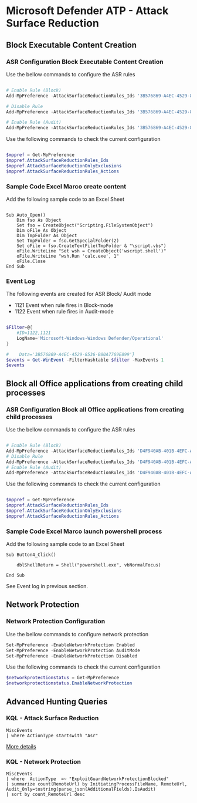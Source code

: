 # Microsoft Defender ATP - Attack Surface Reduction

## Block Executable Content Creation

### ASR Configuration Block Executable Content Creation

Use the bellow commands to configure the ASR rules

```powershell

# Enable Rule (Block)
Add-MpPreference -AttackSurfaceReductionRules_Ids '3B576869-A4EC-4529-8536-B80A7769E899' -AttackSurfaceReductionRules_Actions enable

# Disable Rule
Add-MpPreference -AttackSurfaceReductionRules_Ids '3B576869-A4EC-4529-8536-B80A7769E899' -AttackSurfaceReductionRules_Actions disable

# Enable Rule (Audit)
Add-MpPreference -AttackSurfaceReductionRules_Ids '3B576869-A4EC-4529-8536-B80A7769E899' -AttackSurfaceReductionRules_Actions AuditMode
```

Use the following commands to check the current configuration

```powershell

$mppref = Get-MpPreference 
$mppref.AttackSurfaceReductionRules_Ids
$mppref.AttackSurfaceReductionOnlyExclusions
$mppref.AttackSurfaceReductionRules_Actions
```

### Sample Code Excel Marco create content

Add the following sample code to an Excel Sheet

```script

Sub Auto_Open()
    Dim fso As Object
    Set fso = CreateObject("Scripting.FileSystemObject")
    Dim oFile As Object
    Dim TmpFolder As Object
    Set TmpFolder = fso.GetSpecialFolder(2)
    Set oFile = fso.CreateTextFile(TmpFolder & "\script.vbs")
    oFile.WriteLine "Set wsh = CreateObject('wscript.shell')"
    oFile.WriteLine "wsh.Run 'calc.exe', 1"
    oFile.Close
End Sub

```

### Event Log

The following events are created for ASR Block/ Audit mode

* 1121 Event when rule fires in Block-mode
* 1122 Event when rule fires in Audit-mode

```powershell

$Filter=@{
    #ID=1122,1121
    LogName='Microsoft-Windows-Windows Defender/Operational'
}

#    Data='3B576869-A4EC-4529-8536-B80A7769E899'}
$events = Get-WinEvent -FilterHashtable $filter -MaxEvents 1
$events
```

## Block all Office applications from creating child processes

### ASR Configuration Block all Office applications from creating child processes

Use the bellow commands to configure the ASR rules

```powershell

# Enable Rule (Block)
Add-MpPreference -AttackSurfaceReductionRules_Ids 'D4F940AB-401B-4EFC-AADC-AD5F3C50688A' -AttackSurfaceReductionRules_Actions enable
# Disable Rule
Add-MpPreference -AttackSurfaceReductionRules_Ids 'D4F940AB-401B-4EFC-AADC-AD5F3C50688A' -AttackSurfaceReductionRules_Actions disable
# Enable Rule (Audit)
Add-MpPreference -AttackSurfaceReductionRules_Ids 'D4F940AB-401B-4EFC-AADC-AD5F3C50688A' -AttackSurfaceReductionRules_Actions AuditMode
```
Use the following commands to check the current configuration

```powershell

$mppref = Get-MpPreference 
$mppref.AttackSurfaceReductionRules_Ids
$mppref.AttackSurfaceReductionOnlyExclusions
$mppref.AttackSurfaceReductionRules_Actions
```

### Sample Code Excel Marco launch powershell process

Add the following sample code to an Excel Sheet

```script
Sub Button4_Click()

    dblShellReturn = Shell("powershell.exe", vbNormalFocus)

End Sub
```
See Event log in previous section.

## Network Protection

### Network Protection Configuration

Use the bellow commands to configure network protection

```powershell
Set-MpPreference -EnableNetworkProtection Enabled
Set-MpPreference -EnableNetworkProtection AuditMode
Set-MpPreference -EnableNetworkProtection Disabled
```

Use the following commands to check the current configuration

```powershell
$networkprotectionstatus = Get-MpPreference 
$networkprotectionstatus.EnableNetworkProtection
```

## Advanced Hunting Queries

### KQL - Attack Surface Reduction

```kql
MiscEvents  
| where ActionType startswith "Asr"
```

[More details](https://github.com/microsoft/WindowsDefenderATP-Hunting-Queries/blob/master/Protection%20events/ExploitGuardAsrDescriptions.txt)

### KQL - Network Protection

```kql
MiscEvents
| where  ActionType  =~ "ExploitGuardNetworkProtectionBlocked"
| summarize count(RemoteUrl) by InitiatingProcessFileName, RemoteUrl, Audit_Only=tostring(parse_json(AdditionalFields).IsAudit)
| sort by count_RemoteUrl desc
```
